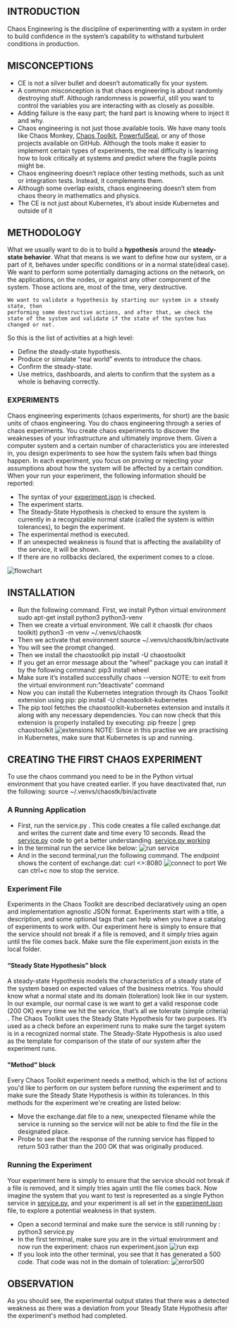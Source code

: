 ## INTRODUCTION
Chaos Engineering is the discipline of experimenting with a system in order to build confidence in the system’s capability to withstand turbulent conditions in production.

## MISCONCEPTIONS
* CE is not a silver bullet and doesn’t automatically fix your system.
* A common misconception is that chaos engineering is about randomly destroying stuff. Although randomness is powerful, still you want to control the variables you are interacting with as closely as possible.
* Adding failure is the easy part; the hard part is knowing where to inject it and why.
* Chaos engineering is not just those available tools. We have many tools like Chaos Monkey, [Chaos Toolkit](https://chaostoolkit.org/), [PowerfulSeal](https://github.com/bloomberg/powerfulseal), or any of those projects available on GitHub. Although the tools make it easier to implement certain types of experiments, the real difficulty is learning how to look critically at systems and predict where the fragile points might be.
* Chaos engineering doesn’t replace other testing methods, such as unit or integration tests. Instead, it complements them.
* Although some overlap exists, chaos engineering doesn’t stem from chaos theory in mathematics and physics.
* The CE is not just about Kubernetes, it’s about inside Kubernetes and outside of it

## METHODOLOGY
What we usually want to do is to build a **hypothesis** around the **steady-state behavior**. What that means is we want to define how our system, or a part of it, behaves under specific conditions or in a normal state(ideal case). We want to perform some potentially damaging actions on the network, on the applications, on the nodes, or against any other component of the system. Those actions are, most of the time, very destructive.
```
We want to validate a hypothesis by starting our system in a steady state, then
performing some destructive actions, and after that, we check the state of the system and validate if the state of the system has changed or not.
```

So this is the list of activities at a high level:
* Define the steady-state hypothesis.
* Produce or simulate “real world” events to introduce the chaos.
* Confirm the steady-state.
* Use metrics, dashboards, and alerts to confirm that the system as a whole is behaving correctly.

### EXPERIMENTS
Chaos engineering experiments (chaos experiments, for short) are the basic units of chaos engineering. You do chaos engineering through a series of chaos experiments. You create chaos experiments to discover the weaknesses of your infrastructure and ultimately improve them. Given a computer system and a certain number of characteristics you are interested in, you design experiments to see how the system fails when bad things happen. In each experiment, you focus on proving or rejecting your assumptions about how the system will be affected by a certain condition.
When your run your experiment, the following information should be reported:
* The syntax of your [experiment.json](./experiment.json) is checked.
* The experiment starts.
* The Steady-State Hypothesis is checked to ensure the system is currently in a
recognizable normal state (called the system is within tolerances), to begin the experiment.
* The experimental method is executed.
* If an unexpected weakness is found that is affecting the availability of the service, it will be shown.
* If there are no rollbacks declared, the experiment comes to a close.

![flowchart](./images/flowchart.png)

## INSTALLATION
* Run the following command. First, we install Python virtual environment 
sudo apt-get install python3 python3-venv
* Then we create a virtual environment. We call it chaostk (for chaos toolkit)
python3 -m venv ~/.venvs/chaostk
* Then we activate that environment
source ~/.venvs/chaostk/bin/activate
* You will see the prompt changed.
* Then we install the chaostoolkit
pip install -U chaostoolkit
* If you get an error message about the “wheel” package you can install it by the following command:
pip3 install wheel
* Make sure it’s installed successfully
chaos --version
NOTE: to exit from the virtual environment run:”deactivate” command
* Now you can install the Kubernetes integration through its Chaos Toolkit extension using pip:
pip install -U chaostoolkit-kubernetes
* The pip tool fetches the chaostoolkit-kubernetes extension and installs it along with any necessary dependencies. You can now check that this extension is properly installed by executing:
pip freeze | grep chaostoolkit
![extensions](./images/proper_installation_extensions.png)
NOTE: Since in this practise we are practising in Kubernetes, make sure that Kubernetes is up and running.

## CREATING THE FIRST CHAOS EXPERIMENT
To use the chaos command you need to be in the Python virtual environment that you have created earlier. If you have deactivated that, run the following:
source ~/.venvs/chaostk/bin/activate
### A Running Application
* First, run the service.py . This code creates a file called exchange.dat and writes the current date and time every 10 seconds. Read the [service.py](./service.py) code to get a better understanding.
[service.py working](./images/service.py%20working.png)
* In the terminal run the service like below:
![run service](./images/run%20service.png)
* And in the second terminal,run the following command. The endpoint shows the content of exchange.dat:
curl <<publicIP>>:8080
![connect to port](./images/connect_server_port8080.png)
We can ctrl+c now to stop the service. 

### Experiment File
Experiments in the Chaos Toolkit are described declaratively using an open and implementation agnostic JSON format. Experiments start with a title, a description, and some optional tags that can help when you have a catalog of experiments to work with. Our experiment here is simply to ensure that the service should not break if a file is removed, and it simply tries again until the file comes back. Make sure the file experiment.json exists in the local folder. 
####  “Steady State Hypothesis” block
A steady-state Hypothesis models the characteristics of a steady state of the system based on expected values of the business metrics. You should know what a normal state and its domain (toleration) look like in our system. In our example, our normal case is we want to get a valid response code (200 OK) every time we hit the service, that’s all
we tolerate (simple criteria) .
The Chaos Toolkit uses the Steady State Hypothesis for two purposes. It’s used as a check before an experiment runs to make sure the target system is in a recognized normal state.
The Steady-State Hypothesis is also used as the template for comparison of the state of our system after the experiment runs.
#### "Method" block
Every Chaos Toolkit experiment needs a method, which is the list of actions you'd like to perform on our system before running the experiment and to make sure the Steady State Hypothesis is within its tolerances.
In this methods for the experiment we're creating are listed below:
* Move the exchange.dat file to a new, unexpected filename while the service is running so the service will not be able to find the file in the designated place.
* Probe to see that the response of the running service has flipped to return 503 rather than the 200 OK that was originally produced.

### Running the Experiment
Your experiment here is simply to ensure that the service should not break if a file is removed, and it simply tries again until the file comes back. Now imagine the system that you want to test is represented as a single Python service in [service.py](./service.py), and your experiment is all set in the [experiment.json](./experiment.json) file, to explore a potential weakness in that system.
* Open a second terminal and make sure the service is still running by :
python3 service.py
*  In the first terminal, make sure you are in the virtual environment and now run the experiment:
chaos run experiment.json
![run exp](./images/run_experiment.png)
* If you look into the other terminal, you see that it has generated a 500 code. That code was not in the domain of toleration:
![error500](./images/error500.png)

## OBSERVATION
As you should see, the experimental output states that there was a detected weakness as there was a deviation from your Steady State Hypothesis after the experiment's method had completed.


